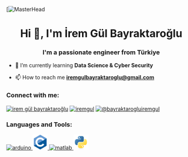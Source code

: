   [![MasterHead](https://media.licdn.com/dms/image/C4E12AQE_E_Ibwppgdw/article-cover_image-shrink_600_2000/0/1610415813134e=2147483647&v=beta&t=uzmeQOZtCriCxXi_xBkXREeYw77IpaKYF33G8fzj4sU)
<h1 align="center">Hi 👋, I'm İrem Gül Bayraktaroğlu</h1>
<h3 align="center">I'm a passionate engineer from Türkiye</h3>

- 🌱 I’m currently learning **Data Science & Cyber Security**

- 📫 How to reach me **iremgulbayraktaroglu@gmail.com**

<h3 align="left">Connect with me:</h3>
<p align="left">
<a href="https://linkedin.com/in/irem gül bayraktaroğlu" target="blank"><img align="center" src="https://raw.githubusercontent.com/rahuldkjain/github-profile-readme-generator/master/src/images/icons/Social/linked-in-alt.svg" alt="irem gül bayraktaroğlu" height="30" width="40" /></a>
<a href="https://kaggle.com/iremgul" target="blank"><img align="center" src="https://raw.githubusercontent.com/rahuldkjain/github-profile-readme-generator/master/src/images/icons/Social/kaggle.svg" alt="iremgul" height="30" width="40" /></a>
<a href="https://medium.com/@bayraktarogluiremgul" target="blank"><img align="center" src="https://raw.githubusercontent.com/rahuldkjain/github-profile-readme-generator/master/src/images/icons/Social/medium.svg" alt="@bayraktarogluiremgul" height="30" width="40" /></a>
</p>

<h3 align="left">Languages and Tools:</h3>
<p align="left"> <a href="https://www.arduino.cc/" target="_blank" rel="noreferrer"> <img src="https://cdn.worldvectorlogo.com/logos/arduino-1.svg" alt="arduino" width="40" height="40"/> </a> <a href="https://www.cprogramming.com/" target="_blank" rel="noreferrer"> <img src="https://raw.githubusercontent.com/devicons/devicon/master/icons/c/c-original.svg" alt="c" width="40" height="40"/> </a> <a href="https://www.mathworks.com/" target="_blank" rel="noreferrer"> <img src="https://upload.wikimedia.org/wikipedia/commons/2/21/Matlab_Logo.png" alt="matlab" width="40" height="40"/> </a> <a href="https://www.python.org" target="_blank" rel="noreferrer"> <img src="https://raw.githubusercontent.com/devicons/devicon/master/icons/python/python-original.svg" alt="python" width="40" height="40"/> </a> </p>
